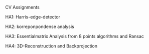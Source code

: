 CV Assignments
 
HA1: Harris-edge-detector

HA2: korreponpondense analysis

HA3: Essentialmatrix Analysis from 8 points algorithms and Ransac

HA4: 3D-Reconstruction and Backprojection 
